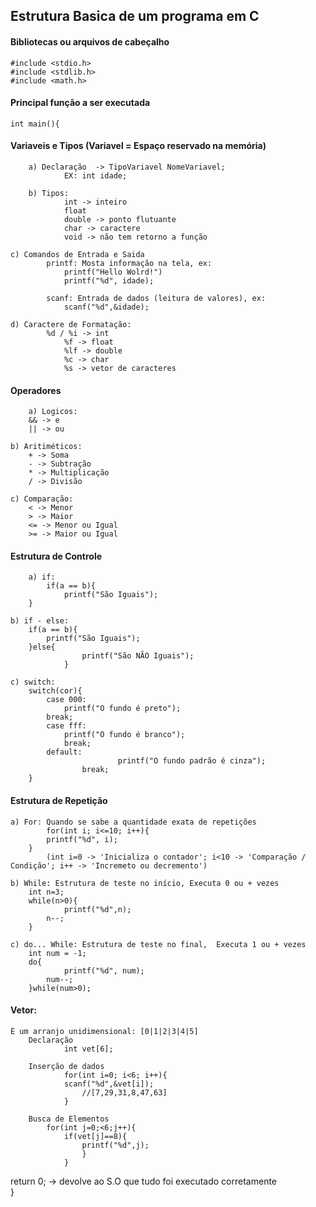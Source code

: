 ## Estrutura Basica de um programa em C

#### Bibliotecas ou arquivos de cabeçalho 
	
 	#include <stdio.h>
	#include <stdlib.h>
	#include <math.h>

    
#### Principal função a ser executada
	
 	int main(){

#### Variaveis e Tipos (Variavel = Espaço reservado na memória)
      
      	a) Declaração  -> TipoVariavel NomeVariavel;
            	EX: int idade;
      
      	b) Tipos: 
            	int -> inteiro
            	float
            	double -> ponto flutuante
            	char -> caractere
            	void -> não tem retorno a função
        
	c) Comandos de Entrada e Saida
            printf: Mosta informação na tela, ex:
                printf("Hello Wolrd!")
                printf("%d", idade); 
                
            scanf: Entrada de dados (leitura de valores), ex:
                scanf("%d",&idade);
                    
	d) Caractere de Formatação:
        	%d / %i -> int
            	%f -> float
            	%lf -> double
            	%c -> char
            	%s -> vetor de caracteres
                
#### Operadores 
	    
     	a) Logicos: 
		&& -> e
		|| -> ou
    
	b) Aritiméticos:
		+ -> Soma
		- -> Subtração
		* -> Multiplicação
		/ -> Divisão
	
	c) Comparação:
		< -> Menor
		> -> Maior
		<= -> Menor ou Igual
		>= -> Maior ou Igual

#### Estrutura de Controle 
	    
     	a) if:
     		if(a == b){
        		printf("São Iguais");
		}

	b) if - else:
		if(a == b){
			printf("São Iguais");
		}else{
                 	printf("São NÃO Iguais");
             	}

	c) switch: 
		switch(cor){ 
			case 000:
				printf("O fundo é preto"); 
			break; 
			case fff:
				printf("O fundo é branco");
    			break;
			default: 
                    		printf("O fundo padrão é cinza");
                	break;
		}	

 #### Estrutura de Repetição
  		
	a) For: Quando se sabe a quantidade exata de repetições
      		for(int i; i<=10; i++){
	 		printf("%d", i);
		}
   			(int i=0 -> 'Inicializa o contador'; i<10 -> 'Comparação / Condição'; i++ -> 'Incremeto ou decremento')
    		
	b) While: Estrutura de teste no início, Executa 0 ou + vezes
		int n=3;
		while(n>0){
      			printf("%d",n);
			n--;
		}
	 
	c) do... While: Estrutura de teste no final,  Executa 1 ou + vezes
  		int num = -1;
  		do{
     			printf("%d", num);
	 		num--;
		}while(num>0);

#### Vetor:
	
 	É um arranjo unidimensional: [0|1|2|3|4|5]
  		Declaração
    			int vet[6];
		
  		Inserção de dados
      			for(int i=0; i<6; i++){
				scanf("%d",&vet[i]);
     				//[7,29,31,8,47,63]
    			}
       		
	 	Busca de Elementos
	 		for(int j=0;<6;j++){
				if(vet[j]==8){
					printf("%d",j);
    				}
       			}

  	
  			
return 0; -> devolve ao S.O que tudo foi executado corretamente   
}




